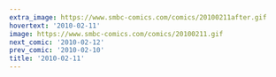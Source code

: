 ```yaml
---
extra_image: https://www.smbc-comics.com/comics/20100211after.gif
hovertext: '2010-02-11'
image: https://www.smbc-comics.com/comics/20100211.gif
next_comic: '2010-02-12'
prev_comic: '2010-02-10'
title: '2010-02-11'
---
```


